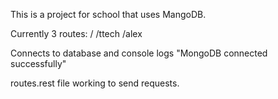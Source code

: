 This is a project for school that uses MangoDB.

Currently 3 routes:
/
/ttech
/alex

Connects to database and console logs "MongoDB connected successfully"

routes.rest file working to send requests.
